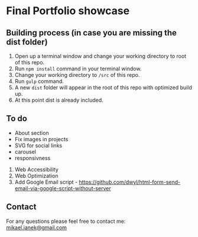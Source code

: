 # Final Portfolio showcase

## Building process (in case you are missing the dist folder)
1. Open up a terminal window and change your working directory to root of this repo.
2. Run `npm install` command in your terminal window.
3. Change your working directory to `/src` of this repo.
4. Run `gulp` command.
5. A new `dist` folder will appear in the root of this repo with optimized build up.
6. At this point dist is already included.

## To do
- About section
- Fix images in projects
- SVG for social links
- carousel
- responsivness
1. Web Accessibility
2. Web Optimization
3. Add Google Email script - https://github.com/dwyl/html-form-send-email-via-google-script-without-server

## Contact
For any questions please feel free to contact me:<br />
<a href="mailto:mikael.janek@gmail.com">mikael.janek@gmail.com</a>
